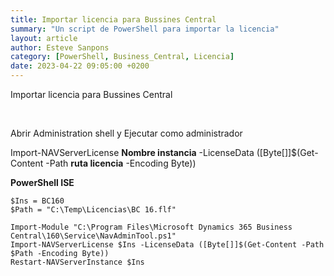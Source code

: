 ```yaml
---
title: Importar licencia para Bussines Central
summary: "Un script de PowerShell para importar la licencia"
layout: article
author: Esteve Sanpons
category: [PowerShell, Business_Central, Licencia]
date: 2023-04-22 09:05:00 +0200
---
```


Importar licencia para Bussines Central

<br>

Abrir Administration shell y Ejecutar como administrador

Import-NAVServerLicense **Nombre instancia** -LicenseData ([Byte[]]$(Get-Content -Path **ruta licencia** -Encoding Byte))

**PowerShell ISE**

```
$Ins = BC160
$Path = "C:\Temp\Licencias\BC 16.flf"

Import-Module "C:\Program Files\Microsoft Dynamics 365 Business Central\160\Service\NavAdminTool.ps1"
Import-NAVServerLicense $Ins -LicenseData ([Byte[]]$(Get-Content -Path $Path -Encoding Byte))
Restart-NAVServerInstance $Ins
```
